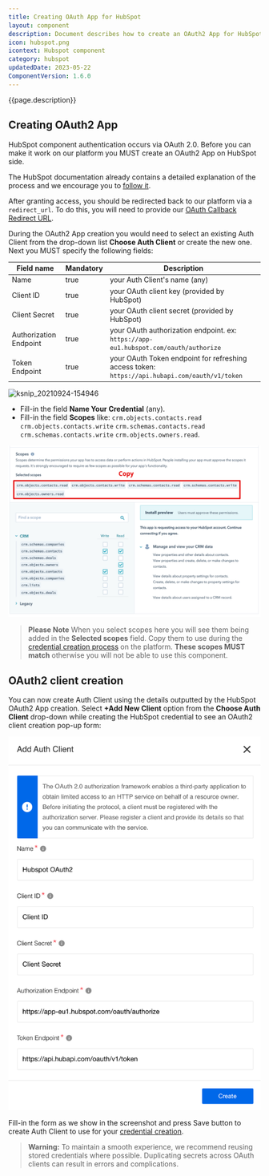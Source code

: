 ```yaml
---
title: Creating OAuth App for HubSpot
layout: component
description: Document describes how to create an OAuth2 App for HubSpot and how to use newly generated Client ID and Client Secret to configure Auth Client.
icon: hubspot.png
icontext: Hubspot component
category: hubspot
updatedDate: 2023-05-22
ComponentVersion: 1.6.0
---
```


{{page.description}}

## Creating OAuth2 App

HubSpot component authentication occurs via OAuth 2.0. Before you can make it work on our platform you MUST create an OAuth2 App on HubSpot side.

The HubSpot documentation already contains a detailed explanation of the process and we encourage you to [follow it](https://developers.hubspot.com/docs/api/working-with-oauth).

After granting access, you should be redirected back to our platform via a `redirect_url`. To do this, you will need to provide our [OAuth Callback Redirect URL](/guides/oauth-callback-redirect-url).

During the OAuth2 App creation you would need to select an existing Auth Client from the drop-down list **Choose Auth Client** or create the new one. Next you MUST specify the following fields:

| Field name | Mandatory | Description |
|----|---------|-----------|
| Name | true | your Auth Client's name (any) |
| Client ID| true | your OAuth client key (provided by HubSpot) |
| Client Secret| true | your OAuth client secret (provided by HubSpot) |
| Authorization Endpoint | true | your OAuth authorization endpoint. ex: `https://app-eu1.hubspot.com/oauth/authorize` |
| Token Endpoint | true | your OAuth Token endpoint for refreshing access token: `https://api.hubapi.com/oauth/v1/token`|

![ksnip_20210924-154946](https://user-images.githubusercontent.com/7985390/134677237-b9aedd64-e7c0-4489-9125-f476cc129e31.png)

*   Fill-in the field **Name Your Credential** (any).
*   Fill-in the field **Scopes** like: `crm.objects.contacts.read` `crm.objects.contacts.write` `crm.schemas.contacts.read` `crm.schemas.contacts.write` `crm.objects.owners.read`.

![Scopes](img/scopes.png)

> **Please Note** When you select scopes here you will see them being added in
> the **Selected scopes** field. Copy them to use during the
> [credential creation process](index#credentials) on the platform.
> **These scopes MUST match** otherwise you will not be able to use this component.

## OAuth2 client creation

You can now create Auth Client using the details outputted by the HubSpot OAuth2 App creation. Select **+Add New Client** option from the **Choose Auth Client** drop-down while creating the HubSpot credential to see an OAuth2 client creation pop-up form:

![Oauth 2](img/hubspot-oauth2.png)

Fill-in the form as we show in the screenshot and press Save button to create Auth Client to use for your [credential creation](index#credentials).

>**Warning:** To maintain a smooth experience, we recommend reusing stored credentials where possible. Duplicating secrets across OAuth clients can result in errors and complications.
